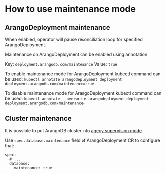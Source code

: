 # How to use maintenance mode

## ArangoDeployment maintenance

When enabled, operator will pause reconciliation loop for specified ArangoDeployment.

Maintenance on ArangoDeployment can be enabled using annotation.

Key: `deployment.arangodb.com/maintenance`
Value: `true`

To enable maintenance mode for ArangoDeployment kubectl command can be used:
`kubectl annotate arangodeployment deployment deployment.arangodb.com/maintenance=true`

To disable maintenance mode for ArangoDeployment kubectl command can be used:
`kubectl annotate --overwrite arangodeployment deployment deployment.arangodb.com/maintenance-`

## Cluster maintenance

It is possible to put ArangoDB cluster into [agecy supervision mode](https://docs.arangodb.com/3.11/develop/http/cluster/#maintenance).

Use `spec.database.maintenance` field of ArangoDeployment CR to configure that:
```
spec:
  # ...
  database:
    maintenance: true

```
